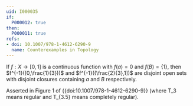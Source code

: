 ```yaml
---
uid: I000035
if:
  P000012: true
then:
  P000011: true
refs:
- doi: 10.1007/978-1-4612-6290-9
  name: Counterexamples in Topology
---
```


If $f:X \rightarrow [0,1]$ is a continuous function with $f(a)=0$ and $f(B)=\{1\}$, then $f^{-1}([0,\frac{1}{3}))$ and $f^{-1}((\frac{2}{3},1])$ are disjoint open sets with disjoint closures containing $a$ and $B$ respectively.

Asserted in Figure 1 of {{doi:10.1007/978-1-4612-6290-9}}
(where T_3 means regular and T_{3.5} means completely regular).
